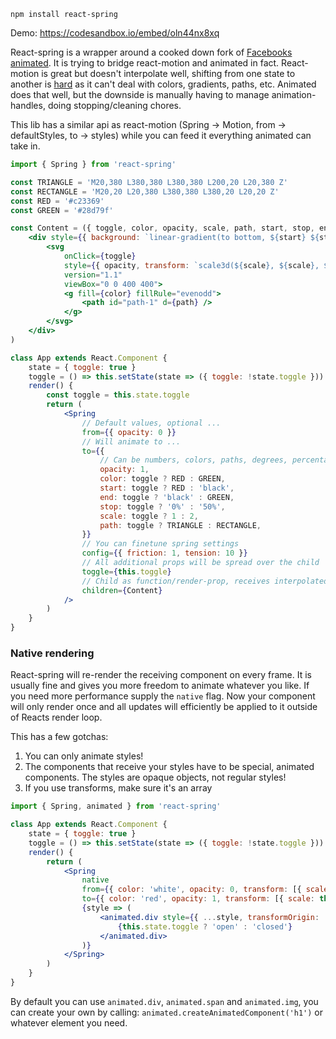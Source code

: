    npm install react-spring

Demo: https://codesandbox.io/embed/oln44nx8xq

React-spring is a wrapper around a cooked down fork of [Facebooks animated](http://animatedjs.github.io/interactive-docs/). It is trying to bridge react-motion and animated in fact. React-motion is great but doesn't interpolate well, shifting from one state to another is [hard](https://github.com/chenglou/react-motion/issues/526) as it can't deal with colors, gradients, paths, etc. Animated does that well, but the downside is manually having to manage animation-handles, doing stopping/cleaning chores.

This lib has a similar api as react-motion (Spring -> Motion, from -> defaultStyles, to -> styles) while you can feed it everything animated can take in.

```jsx
import { Spring } from 'react-spring'

const TRIANGLE = 'M20,380 L380,380 L380,380 L200,20 L20,380 Z'
const RECTANGLE = 'M20,20 L20,380 L380,380 L380,20 L20,20 Z'
const RED = '#c23369'
const GREEN = '#28d79f'

const Content = ({ toggle, color, opacity, scale, path, start, stop, end }) => (
    <div style={{ background: `linear-gradient(to bottom, ${start} ${stop}, ${end} 100%)` }}>
        <svg
            onClick={toggle}
            style={{ opacity, transform: `scale3d(${scale}, ${scale}, ${scale})` }}
            version="1.1"
            viewBox="0 0 400 400">
            <g fill={color} fillRule="evenodd">
                <path id="path-1" d={path} />
            </g>
        </svg>
    </div>
)

class App extends React.Component {
    state = { toggle: true }
    toggle = () => this.setState(state => ({ toggle: !state.toggle }))
    render() {
        const toggle = this.state.toggle
        return (
            <Spring
                // Default values, optional ...
                from={{ opacity: 0 }}
                // Will animate to ...
                to={{
                    // Can be numbers, colors, paths, degrees, percentages, ...
                    opacity: 1,
                    color: toggle ? RED : GREEN,
                    start: toggle ? RED : 'black',
                    end: toggle ? 'black' : GREEN,
                    stop: toggle ? '0%' : '50%',
                    scale: toggle ? 1 : 2,
                    path: toggle ? TRIANGLE : RECTANGLE,
                }}
                // You can finetune spring settings
                config={{ friction: 1, tension: 10 }}
                // All additional props will be spread over the child
                toggle={this.toggle}
                // Child as function/render-prop, receives interpolated values
                children={Content}
            />
        )
    }
}
```

### Native rendering

React-spring will re-render the receiving component on every frame. It is usually fine and gives you more freedom to animate whatever you like. If you need more performance supply the `native` flag. Now your component will only render once and all updates will efficiently be applied to it outside of Reacts render loop.

This has a few gotchas:

1.  You can only animate styles!
2.  The components that receive your styles have to be special, animated components. The styles are opaque objects, not regular styles!
3. If you use transforms, make sure it's an array

```jsx
import { Spring, animated } from 'react-spring'

class App extends React.Component {
    state = { toggle: true }
    toggle = () => this.setState(state => ({ toggle: !state.toggle }))
    render() {
        return (
            <Spring
                native
                from={{ color: 'white', opacity: 0, transform: [{ scale: 0 }] }}
                to={{ color: 'red', opacity: 1, transform: [{ scale: this.state.toggle ? 2 : 1 }] }}>
                {style => (
                    <animated.div style={{ ...style, transformOrigin: 'left' }}>
                        {this.state.toggle ? 'open' : 'closed'}
                    </animated.div>
                )}
            </Spring>
        )
    }
}
```

By default you can use `animated.div`, `animated.span` and `animated.img`, you can create your own by calling: `animated.createAnimatedComponent('h1')` or whatever element you need.


